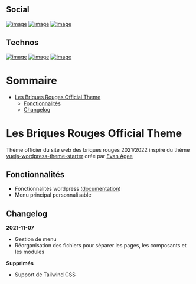 <!-- [![image](https://res.cloudinary.com/evanagee/image/upload/c_scale,w_700/v1580244758/VueWP/VWP-hero.png)](https://vuewordpress.com) -->

## Social

[![image](https://img.shields.io/badge/Facebook-1877F2?style=for-the-badge&logo=facebook&logoColor=white)](https://www.facebook.com/lesbriquesrouges/)
[![image](https://img.shields.io/badge/Instagram-E4405F?style=for-the-badge&logo=instagram&logoColor=white)](https://www.instagram.com/lbr_festival/)
[![image](https://img.shields.io/badge/Twitter-1DA1F2?style=for-the-badge&logo=twitter&logoColor=white)](https://twitter.com/briquesrouges)

## Technos

[![image](https://img.shields.io/badge/Vue.js-35495E?style=for-the-badge&logo=vuedotjs&logoColor=4FC08D)](https://vuejs.org/)
[![image](https://img.shields.io/badge/Figma-F24E1E?style=for-the-badge&logo=figma&logoColor=white)](https://www.figma.com/)
[![image](https://img.shields.io/badge/Wordpress-21759B?style=for-the-badge&logo=wordpress&logoColor=white)](https://wordpress.com/)

<!-- [![Tweet](https://img.shields.io/twitter/url/https/github.com/tterb/hyde.svg?style=social)](https://twitter.com/intent/tweet?text=Check%20out%20Hyde!%20%E2%9C%A8%20An%20accessible,%20open-source%20markdown%20editor%20for%20any%20user%20E2%9C%A8%20https://github.com/tterb/hyde%20%F0%9F%A4%97) [![Twitter Follow](https://img.shields.io/twitter/follow/VueWord.svg?style=social)](https://twitter.com/VueWord) -->

# Sommaire

- [Les Briques Rouges Official Theme](#les-briques-rouges-official-theme)
  - [Fonctionnalités](#fonctionnalites)
  - [Changelog](#changelog)

# Les Briques Rouges Official Theme

Thème officier du site web des briques rouges 2021/2022 inspiré du thème [vuejs-wordpress-theme-starter](https://github.com/EvanAgee/vuejs-wordpress-theme-starter) crée par [Evan Agee](https://evanagee.com/)

## Fonctionnalités

- Fonctionnalités wordpress ([documentation](https://fr.wordpress.org/support/))
- Menu principal personnalisable

## Changelog

**2021-11-07**

- Gestion de menu
- Réorganisation des fichiers pour séparer les pages, les composants et les modules

**Supprimés**

- Support de Tailwind CSS
